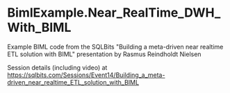 # BimlExample.Near_RealTime_DWH_With_BIML
Example BIML code from the SQLBits "Building a meta-driven near realtime ETL solution with BIML" presentation by Rasmus Reindholdt Nielsen

Session details (including video) at https://sqlbits.com/Sessions/Event14/Building_a_meta-driven_near_realtime_ETL_solution_with_BIML
